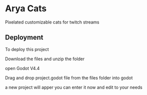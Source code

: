 
# Arya Cats

Pixelated customizable cats for twitch streams

## Deployment

To deploy this project 

Download the files and unzip the folder

open Godot V4.4

Drag and drop project.godot file from the files folder into godot 

a new project will apper you can enter it now and edit to your needs
